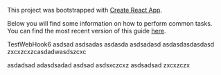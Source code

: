 This project was bootstrapped with [Create React App](https://github.com/facebookincubator/create-react-app).

Below you will find some information on how to perform common tasks.<br>
You can find the most recent version of this guide [here](https://github.com/facebookincubator/create-react-app/blob/master/packages/react-scripts/template/README.md).

TestWebHook6
asdsad
asdsadas
asdasda
asdsadasd
asdasdasdasdasd
zxcxzcxzcasdadwasdszcxc

asdadsad
adasdsadad
asdsad
asdsxczcxz
asdsadsad
zxcxzczx
